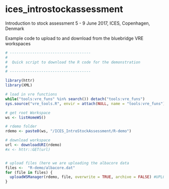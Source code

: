 # ices_introstockassessment
Introduction to stock assessment​  5 - 9 June 2017, ICES, Copenhagen, Denmark


Example code to upload to and download from the bluebridge VRE workspaces

```r
# ------------------------------------
#
#  Quick script to download the R code for the demonstration
#
# ------------------------------------

library(httr)
library(XML)

# load in vre functions
while("tools:vre_funs" %in% search()) detach("tools:vre_funs")
sys.source("vre_tools.R", envir = attach(NULL, name = "tools:vre_funs"))

# get root Workspace
ws <- listHomeWS()

# rdemo folder
rdemo <- paste0(ws, "/ICES_IntroStockAssessment/R-demo")

# download workspace
url <- downloadURI(rdemo)
#x <- httr::GET(url)


# upload files (here we are uploading the albacore data
files <-  "R-demo/albacore.dat"
for (file in files) {
  uploadWSManager(rdemo, file, overwrite = TRUE, archive = FALSE) #UPLOAD THE FILE TO THE WS
}
```

